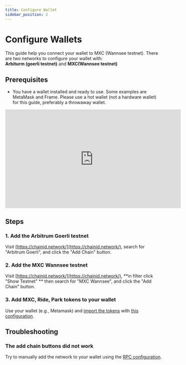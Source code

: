 ```yaml
---
title: Configure Wallet
sidebar_position: 2
---
```


# Configure Wallets

This guide help you connect your wallet to MXC (Wannsee testnet). There are two networks to configure your wallet with:  
**Arbiturm (goerli testnet)** and **MXC(Wannsee testnet)**

## Prerequisites

- You have a wallet installed and ready to use. Some examples are MetaMask and Frame. Please use a hot wallet (not a hardware wallet) for this guide, preferably a throwaway wallet.

<iframe width="560" height="315" src="https://www.youtube.com/embed/HTp7rPfLL8o" title="YouTube video player" frameborder="0" allow="accelerometer; autoplay; clipboard-write; encrypted-media; gyroscope; picture-in-picture; web-share" allowfullscreen></iframe>

## Steps

### 1. Add the Arbitrum Goerli testnet
Visit [https://chainid.network/](https://chainid.network/), search for "Arbitrum Goerli", and click the "Add Chain" button.

### 2. Add the MXC Wannsee testnet
Visit [https://chainid.network/](https://chainid.network/), **in filter click "Show Testnet" ** then search for "MXC Wannsee", and click the "Add Chain" button.

### 3. Add MXC, Ride, Park tokens to your wallet
Use your wallet (e.g., Metamask) and [import the tokens](https://support.ledger.com/hc/en-us/articles/6375103346077-Add-custom-tokens-to-MetaMask?docs=true) with [this configuration](/docs/Resources/Address#erc-20-token-contracts).

## Troubleshooting
### The add chain buttons did not work
Try to manually add the network to your wallet using the [RPC configuration](/docs/Resources/RPC).
